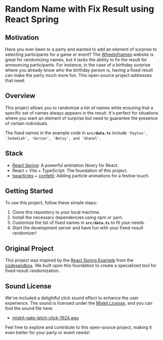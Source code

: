 # Random Name with Fix Result using React Spring

## **Motivation**

Have you ever been to a party and wanted to add an element of surprise to selecting participants for a game or event? The [Wheelofnames](https://wheelofnames.com/) website is great for randomizing names, but it lacks the ability to fix the result for announcing participants. For instance, in the case of a birthday surprise where you already know who the birthday person is, having a fixed result can make the party much more fun. This open-source project addresses that need.

## **Overview**

This project allows you to randomize a list of names while ensuring that a specific set of names always appears in the result. It's perfect for situations where you want an element of surprise but need to guarantee the presence of certain individuals.

The fixed names in the example code in **`src/data.ts`** include `'Payton', 'Jedediah', 'Gerson', 'Betsy', and 'Shanel'`.

## **Stack**

- [React Spring](https://www.react-spring.dev/): A powerful animation library for React.
- React + Vite + TypeScript: The foundation of this project.
- [tsparticles](https://particles.js.org/) + [confetti](https://confetti.js.org/): Adding particle animations for a festive touch.

## **Getting Started**

To use this project, follow these simple steps:

1. Clone this repository to your local machine.
2. Install the necessary dependencies using npm or yarn.
3. Customize the list of fixed names in **`src/data.ts`** to fit your needs.
4. Start the development server and have fun with your fixed-result randomizer!

## **Original Project**

This project was inspired by the [React Spring Example](https://www.react-spring.dev/examples) from the [codesandbox](https://codesandbox.io/s/cisbc). We built upon this foundation to create a specialized tool for fixed-result randomization.

## **Sound License**

We've included a delightful click sound effect to enhance the user experience. The sound is licensed under the [Mixkit License](https://mixkit.co/free-sound-effects/click/), and you can find the sound file here:

- [mixkit-gate-latch-click-1924.wav](https://chat.openai.com/c/src/mixkit-gate-latch-click-1924.wav)

Feel free to explore and contribute to this open-source project, making it even better for your party or event needs!
